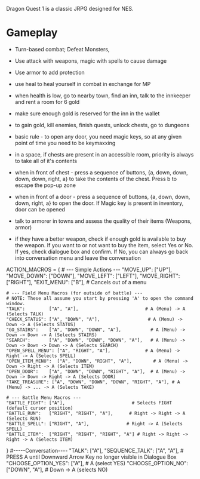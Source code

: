 Dragon Quest 1 is a classic JRPG designed for NES. 
# Gameplay
- Turn-based combat; Defeat Monsters, 
- Use attack with weapons, magic with spells to cause damage
- Use armor to add protection
- use heal to heal yourself in combat in exchange for MP
- when health is low, go to nearby town, find an inn, talk to the innkeeper and rent a room for 6 gold
- make sure enough gold is reserved for the inn in the wallet
- to gain gold, kill enemies, finish quests, unlock chests, go to dungeons
- basic rule - to open any door, you need magic keys, so at any given point of time you need to be keymaxxing

- in a space, if chests are present in an accessible room, priority is always to take all of it's contents
- when in front of chest - press a sequence of buttons, {a, down, down, down, down, right, a} to take the contents of the chest. Press b to escape the pop-up zone
- when in front of a door - press a sequence of buttons, {a, down, down, down, right, a} to open the door. If Magic key is present in inventory, door can be opened
- talk to armorer in towns and assess the quality of their items (Weapons, armor)
- if they have a better weapon, check if enough gold is available to buy the weapon. If you want to or not want to buy the item, select Yes or No. If yes, check dialogue box and confirm. If No, you can always go back into conversation menu and leave the conversation


ACTION_MACROS = {
    # --- Simple Actions ---
    "MOVE_UP":    ["UP"],
    "MOVE_DOWN":  ["DOWN"],
    "MOVE_LEFT":  ["LEFT"],
    "MOVE_RIGHT": ["RIGHT"],
    "EXIT_MENU":  ["B"], # Cancels out of a menu

    # --- Field Menu Macros (for outside of battle) ---
    # NOTE: These all assume you start by pressing 'A' to open the command window.
    "TALK":         ["A", "A"],                         # A (Menu) -> A (Selects TALK)
    "CHECK_STATUS": ["A", "DOWN", "A"],                  # A (Menu) -> Down -> A (Selects STATUS)
    "GO_STAIRS":    ["A", "DOWN", "DOWN", "A"],           # A (Menu) -> Down -> Down -> A (Selects STAIRS)
    "SEARCH":       ["A", "DOWN", "DOWN", "DOWN", "A"],   # A (Menu) -> Down -> Down -> Down -> A (Selects SEARCH)
    "OPEN_SPELL_MENU": ["A", "RIGHT", "A"],             # A (Menu) -> Right -> A (Selects SPELL)
    "OPEN_ITEM_MENU":  ["A", "DOWN", "RIGHT", "A"],        # A (Menu) -> Down -> Right -> A (Selects ITEM)
    "OPEN_DOOR":    ["A", "DOWN", "DOWN", "RIGHT", "A"],  # A (Menu) -> Down -> Down -> Right -> A (Selects DOOR)
    "TAKE_TREASURE": ["A", "DOWN", "DOWN", "DOWN", "RIGHT", "A"], # A (Menu) -> ... -> A (Selects TAKE)

    # --- Battle Menu Macros ---
    "BATTLE_FIGHT": ["A"],                         # Selects FIGHT (default cursor position)
    "BATTLE_RUN":   ["RIGHT", "RIGHT", "A"],      # Right -> Right -> A (Selects RUN)
    "BATTLE_SPELL": ["RIGHT", "A"],              # Right -> A (Selects SPELL)
    "BATTLE_ITEM":  ["RIGHT", "RIGHT", "RIGHT", "A"] # Right -> Right -> Right -> A (Selects ITEM)
}
    #-----Conversation----
    "TALK": ["A"],
    "SEQUENCE_TALK": ["A", "A"],                # PRESS A until Downward Arrow Key no longer visible in Dialogue Box
    "CHOOSE_OPTION_YES": ["A"],                 # A (select YES)
    "CHOOSE_OPTION_NO": ["DOWN", "A"],          # Down -> A (selects NO)